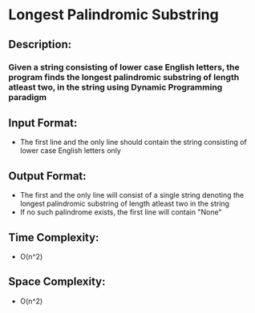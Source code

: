 # Longest Palindromic Substring
## Description:
### Given a string consisting of lower case English letters, the program finds the longest palindromic substring of length atleast two, in the string using Dynamic Programming paradigm
## Input Format:
* The first line and the only line should contain the string consisting of lower case English letters only
## Output Format:
* The first and the only line will consist of a single string denoting the longest palindromic substring of length atleast two in the string
* If no such palindrome exists, the first line will contain "None"
## Time Complexity:
* O(n^2)
## Space Complexity:
* O(n^2)